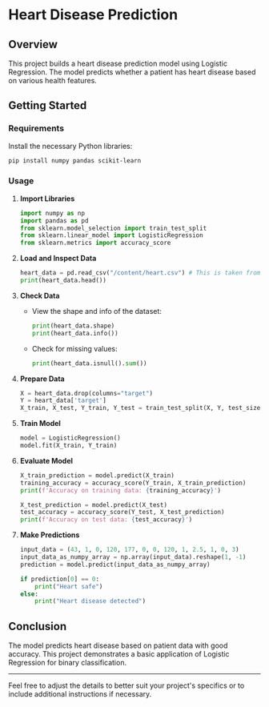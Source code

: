 # Heart Disease Prediction

## Overview

This project builds a heart disease prediction model using Logistic Regression. The model predicts whether a patient has heart disease based on various health features.

## Getting Started

### Requirements

Install the necessary Python libraries:

```bash
pip install numpy pandas scikit-learn
```

### Usage

1. **Import Libraries**

   ```python
   import numpy as np
   import pandas as pd
   from sklearn.model_selection import train_test_split
   from sklearn.linear_model import LogisticRegression
   from sklearn.metrics import accuracy_score
   ```

2. **Load and Inspect Data**

   ```python
   heart_data = pd.read_csv("/content/heart.csv") # This is taken from colab so I dont have dataset here , make sure you customize link
   print(heart_data.head())
   ```

3. **Check Data**

   - View the shape and info of the dataset:

     ```python
     print(heart_data.shape)
     print(heart_data.info())
     ```

   - Check for missing values:

     ```python
     print(heart_data.isnull().sum())
     ```

4. **Prepare Data**

   ```python
   X = heart_data.drop(columns="target")
   Y = heart_data['target']
   X_train, X_test, Y_train, Y_test = train_test_split(X, Y, test_size=0.2, stratify=Y, random_state=2)
   ```

5. **Train Model**

   ```python
   model = LogisticRegression()
   model.fit(X_train, Y_train)
   ```

6. **Evaluate Model**

   ```python
   X_train_prediction = model.predict(X_train)
   training_accuracy = accuracy_score(Y_train, X_train_prediction)
   print(f'Accuracy on training data: {training_accuracy}')
   
   X_test_prediction = model.predict(X_test)
   test_accuracy = accuracy_score(Y_test, X_test_prediction)
   print(f'Accuracy on test data: {test_accuracy}')
   ```

7. **Make Predictions**

   ```python
   input_data = (43, 1, 0, 120, 177, 0, 0, 120, 1, 2.5, 1, 0, 3)
   input_data_as_numpy_array = np.array(input_data).reshape(1, -1)
   prediction = model.predict(input_data_as_numpy_array)
   
   if prediction[0] == 0:
       print("Heart safe")
   else:
       print("Heart disease detected")
   ```

## Conclusion

The model predicts heart disease based on patient data with good accuracy. This project demonstrates a basic application of Logistic Regression for binary classification.

---

Feel free to adjust the details to better suit your project's specifics or to include additional instructions if necessary.
